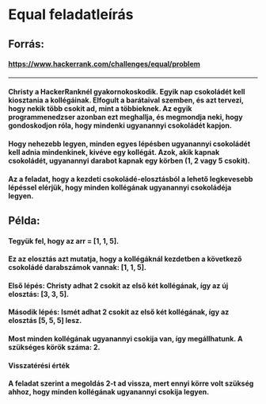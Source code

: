 # Equal feladatleírás

## Forrás:
#### https://www.hackerrank.com/challenges/equal/problem
---

#### Christy a HackerRanknél gyakornokoskodik. Egyik nap csokoládét kell kiosztania a kollégáinak. Elfogult a barátaival szemben, és azt tervezi, hogy nekik több csokit ad, mint a többieknek. Az egyik programmenedzser azonban ezt meghallja, és megmondja neki, hogy gondoskodjon róla, hogy mindenki ugyanannyi csokoládét kapjon.

#### Hogy nehezebb legyen, minden egyes lépésben ugyanannyi csokoládét kell adnia mindenkinek, kivéve egy kollégát. Azok, akik kapnak csokoládét, ugyanannyi darabot kapnak egy körben (1, 2 vagy 5 csokit).

#### Az a feladat, hogy a kezdeti csokoládé-elosztásból a lehető legkevesebb lépéssel elérjük, hogy minden kollégának ugyanannyi csokoládéja legyen.

## Példa:

#### Tegyük fel, hogy az arr = [1, 1, 5].

#### Ez az elosztás azt mutatja, hogy a kollégáknál kezdetben a következő csokoládé darabszámok vannak: [1, 1, 5].

#### Első lépés: Christy adhat 2 csokit az első két kollégának, így az új elosztás: [3, 3, 5].
#### Második lépés: Ismét adhat 2 csokit az első két kollégának, így az elosztás [5, 5, 5] lesz.
#### Most minden kollégának ugyanannyi csokija van, így megállhatunk. A szükséges körök száma: 2.

#### Visszatérési érték
#### A feladat szerint a megoldás 2-t ad vissza, mert ennyi körre volt szükség ahhoz, hogy minden kollégának ugyanannyi csokija legyen.
